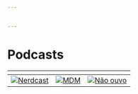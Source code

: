 ```yaml
---


---
```


<h1 id="podcasts">Podcasts</h1>

<table>
<thead>
<tr>
<th></th>
<th></th>
<th></th>
</tr>
</thead>
<tbody>
<tr>
<td><a href="https://podcasts.google.com/?feed=aHR0cHM6Ly9qb3ZlbW5lcmQuY29tLmJyL2ZlZWQtbmVyZGNhc3Qv"><img src="https://encrypted-tbn2.gstatic.com/images?q=tbn:ANd9GcSb2yh42nPNWNQXFL5zpSggXDPyte17CPOuoB-fxj5vYunDnx4" alt="Nerdcast"></a></td>
<td><a href="https://podcasts.google.com/?feed=aHR0cDovL21lbGhvcmVzZG9tdW5kby5uZXQvZmVlZC9wb2RjYXN0Lw"><img src="https://encrypted-tbn2.gstatic.com/images?q=tbn:ANd9GcQmxwCnxnD3Xz_LMJQ4HmRk4F2MXskyoHtywPPp4ckagCrFbpcu" alt="MDM"></a></td>
<td><a href="https://podcasts.google.com/?feed=aHR0cDovL3d3dy5uYW9zYWx2by5jb20uYnIvcG9kY2FzdC9mZWVkLnhtbA"><img src="https://encrypted-tbn0.gstatic.com/images?q=tbn:ANd9GcShqBc3Vgotj2mvTlfdyEXpKqOqdxRvNNtYs0cvJZGu1lKKl6_j" alt="Não ouvo"></a></td>
</tr>
</tbody>
</table>
